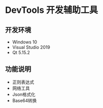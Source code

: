 # DevTools 开发辅助工具

## 开发环境

- Windows 10
- Visual Studio 2019
- Qt 5.15.2

## 功能说明

- 正则表达式
- 网络工具
- Json格式化
- Base64转换